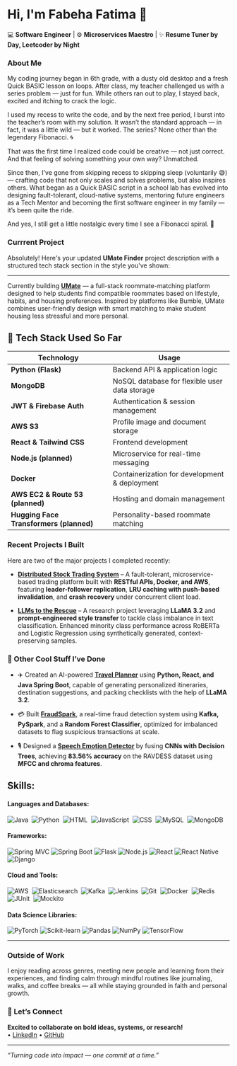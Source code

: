 # Hi, I'm Fabeha Fatima 👋
 
💻 **Software Engineer** | ⚙️ **Microservices Maestro** | ✨ **Resume Tuner by Day, Leetcoder by Night**

### About Me
 
My coding journey began in 6th grade, with a dusty old desktop and a fresh Quick BASIC lesson on loops. After class, my teacher challenged us with a series problem — just for fun. While others ran out to play, I stayed back, excited and itching to crack the logic.

I used my recess to write the code, and by the next free period, I burst into the teacher’s room with my solution. It wasn’t the standard approach — in fact, it was a little wild — but it worked. The series? None other than the legendary Fibonacci. 🌀

That was the first time I realized code could be creative — not just correct. And that feeling of solving something your own way? Unmatched.

Since then, I’ve gone from skipping recess to skipping sleep (voluntarily 😅) — crafting code that not only scales and solves problems, but also inspires others. What began as a Quick BASIC script in a school lab has evolved into designing fault-tolerant, cloud-native systems, mentoring future engineers as a Tech Mentor and becoming the first software engineer in my family — it’s been quite the ride.

And yes, I still get a little nostalgic every time I see a Fibonacci spiral. 🐚

### Currrent Project
Absolutely! Here's your updated **UMate Finder** project description with a structured tech stack section in the style you've shown:

---

Currently building [**UMate**](https://github.com/fabihafatima/UMateFinder) — a full-stack roommate-matching platform designed to help students find compatible roommates based on lifestyle, habits, and housing preferences. Inspired by platforms like Bumble, UMate combines user-friendly design with smart matching to make student housing less stressful and more personal.

## **🔹 Tech Stack Used So Far**

| **Technology**                          | **Usage**                                     |
| --------------------------------------- | --------------------------------------------- |
| **Python (Flask)**                      | Backend API & application logic               |
| **MongoDB**                             | NoSQL database for flexible user data storage |
| **JWT & Firebase Auth**                 | Authentication & session management           |
| **AWS S3**                              | Profile image and document storage            |
| **React & Tailwind CSS**                | Frontend development                          |
| **Node.js (planned)**                   | Microservice for real-time messaging          |
| **Docker**                              | Containerization for development & deployment |
| **AWS EC2 & Route 53 (planned)**                  | Hosting and domain management                 |
| **Hugging Face Transformers (planned)** | Personality-based roommate matching           |




### Recent Projects I Built

Here are two of the major projects I completed recently:

* [**Distributed Stock Trading System**](https://github.com/fabihafatima/TradeNet) – A fault-tolerant, microservice-based trading platform built with **RESTful APIs, Docker, and AWS**, featuring **leader-follower replication**, **LRU caching with push-based invalidation**, and **crash recovery** under concurrent client load.

* [**LLMs to the Rescue**](https://github.com/fabihafatima/llms-to-the-rescue) – A research project leveraging **LLaMA 3.2** and **prompt-engineered style transfer** to tackle class imbalance in text classification. Enhanced minority class performance across RoBERTa and Logistic Regression using synthetically generated, context-preserving samples.


### 🚀 Other Cool Stuff I’ve Done

* ✈️ Created an AI-powered [**Travel Planner**](https://github.com/fabihafatima/llms-to-the-rescue) using **Python, React, and Java Spring Boot**, capable of generating personalized itineraries, destination suggestions, and packing checklists with the help of **LLaMA 3.2**.

* 💳 Built [**FraudSpark**](https://github.com/fabihafatima/FraudSpark-Real-Time-Fraud-Detection-System), a real-time fraud detection system using **Kafka, PySpark**, and a **Random Forest Classifier**, optimized for imbalanced datasets to flag suspicious transactions at scale.

* 🎙️ Designed a [**Speech Emotion Detector**](https://github.com/fabihafatima/Speech-Emotion-Detector-using-Deep-Learning) by fusing **CNNs with Decision Trees**, achieving **83.56% accuracy** on the RAVDESS dataset using **MFCC and chroma features**.



## Skills:

#### Languages and Databases:
![Java](https://img.shields.io/badge/Java-ED8B00?style=for-the-badge&logo=java&logoColor=white)&nbsp;
![Python](https://img.shields.io/badge/Python-3776AB?style=for-the-badge&logo=python&logoColor=white)&nbsp;
![HTML](https://img.shields.io/badge/HTML-239120?style=for-the-badge&logo=html5&logoColor=white)&nbsp;
![JavaScript](https://img.shields.io/badge/JavaScript-323330?style=for-the-badge&logo=javascript&logoColor=white)&nbsp;
![CSS](https://img.shields.io/badge/CSS-1572B6?style=for-the-badge&logo=css3&logoColor=white)&nbsp;
![MySQL](https://img.shields.io/badge/MySQL-00000F?style=for-the-badge&logo=mysql&logoColor=white)&nbsp;
![MongoDB](https://img.shields.io/badge/MongoDB-47A248?style=for-the-badge&logo=mongodb&logoColor=white)


#### Frameworks:
![Spring MVC](https://img.shields.io/badge/Spring_MVC-6DB33F?style=for-the-badge&logo=spring&logoColor=white)
![Spring Boot](https://img.shields.io/badge/Spring_Boot-6DB33F?style=for-the-badge&logo=spring-boot&logoColor=white)
![Flask](https://img.shields.io/badge/Flask-000000?style=for-the-badge&logo=flask&logoColor=white)
![Node.js](https://img.shields.io/badge/Node.js-339933?style=for-the-badge&logo=node.js&logoColor=white)
![React](https://img.shields.io/badge/React-20232A?style=for-the-badge&logo=react&logoColor=61DAFB)
![React Native](https://img.shields.io/badge/React_Native-20232A?style=for-the-badge&logo=react&logoColor=61DAFB)
![Django](https://img.shields.io/badge/Django-092E20?style=for-the-badge&logo=django&logoColor=white)

#### Cloud and Tools:
![AWS](https://img.shields.io/badge/AWS-232F3E?style=for-the-badge&logo=amazon-aws&logoColor=white)&nbsp;
![Elasticsearch](https://img.shields.io/badge/Elasticsearch-005571?style=for-the-badge&logo=elasticsearch&logoColor=white)&nbsp;
![Kafka](https://img.shields.io/badge/Kafka-231F20?style=for-the-badge&logo=apache-kafka&logoColor=white)&nbsp;
![Jenkins](https://img.shields.io/badge/Jenkins-D24939?style=for-the-badge&logo=jenkins&logoColor=white)&nbsp;
![Git](https://img.shields.io/badge/Git-F05032?style=for-the-badge&logo=git&logoColor=white)&nbsp;
![Docker](https://img.shields.io/badge/Docker-2496ED?style=for-the-badge&logo=docker&logoColor=white)&nbsp;
![Redis](https://img.shields.io/badge/Redis-DC382D?style=for-the-badge&logo=redis&logoColor=white)&nbsp;
![JUnit](https://img.shields.io/badge/JUnit-25A162?style=for-the-badge&logo=junit5&logoColor=white)&nbsp;
![Mockito](https://img.shields.io/badge/Mockito-25A162?style=for-the-badge&logo=mockito&logoColor=white)

#### Data Science Libraries:
![PyTorch](https://img.shields.io/badge/PyTorch-EE4C2C?style=for-the-badge&logo=pytorch&logoColor=white)
![Scikit-learn](https://img.shields.io/badge/Scikit--learn-F7931E?style=for-the-badge&logo=scikit-learn&logoColor=white)
![Pandas](https://img.shields.io/badge/Pandas-150458?style=for-the-badge&logo=pandas&logoColor=white)
![NumPy](https://img.shields.io/badge/NumPy-013243?style=for-the-badge&logo=numpy&logoColor=white)
![TensorFlow](https://img.shields.io/badge/TensorFlow-FF6F00?style=for-the-badge&logo=tensorflow&logoColor=white)


---

### Outside of Work
 
I enjoy reading across genres, meeting new people and learning from their experiences, and finding calm through mindful routines like journaling, walks, and coffee breaks — all while staying grounded in faith and personal growth.

### 🤝 Let’s Connect  
**Excited to collaborate on bold ideas, systems, or research!**  
 • [LinkedIn](https://www.linkedin.com/in/fabeha-fatima-37910b72/) • [GitHub](https://github.com/fabihafatima)

---

_“Turning code into impact — one commit at a time.”_
